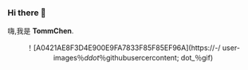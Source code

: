 ### Hi there 👋

嗨,我是 **TommChen**.

<!--
**TommChen/TommChen** 是一個 ✨ _special_ ✨ 存儲庫,因為它的 `README.md`(這個文件)出現在你的 GitHub 配置文件中.

以下是一些幫助您入門的想法:

- 🔭 我目前正在研究 ...
- 🌱 我目前正在學習 ...
- 👯 我希望就 ... 進行合作
- 🤔 我正在尋求有關 ... 的幫助
- 💬 問我關於 ...
- 📫 如何联系我:...
- 😄 代詞: ...
- ⚡ 有趣的事實:...
-->

<div align="center">

！[A0421AE8F3D4E900E9FA7833F85F85EF96A](https://-/ user-images％_ddot_％githubusercercontent; dot_％gif)

</div>
